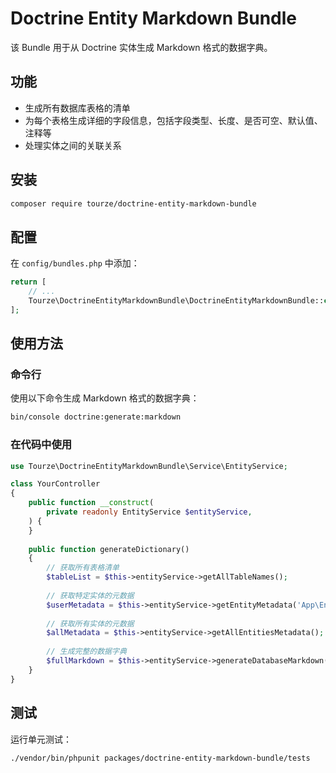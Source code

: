 # Doctrine Entity Markdown Bundle

该 Bundle 用于从 Doctrine 实体生成 Markdown 格式的数据字典。

## 功能

- 生成所有数据库表格的清单
- 为每个表格生成详细的字段信息，包括字段类型、长度、是否可空、默认值、注释等
- 处理实体之间的关联关系

## 安装

```bash
composer require tourze/doctrine-entity-markdown-bundle
```

## 配置

在 `config/bundles.php` 中添加：

```php
return [
    // ...
    Tourze\DoctrineEntityMarkdownBundle\DoctrineEntityMarkdownBundle::class => ['all' => true],
];
```

## 使用方法

### 命令行

使用以下命令生成 Markdown 格式的数据字典：

```bash
bin/console doctrine:generate:markdown
```

### 在代码中使用

```php
use Tourze\DoctrineEntityMarkdownBundle\Service\EntityService;

class YourController
{
    public function __construct(
        private readonly EntityService $entityService,
    ) {
    }
    
    public function generateDictionary()
    {
        // 获取所有表格清单
        $tableList = $this->entityService->getAllTableNames();
        
        // 获取特定实体的元数据
        $userMetadata = $this->entityService->getEntityMetadata('App\Entity\User');
        
        // 获取所有实体的元数据
        $allMetadata = $this->entityService->getAllEntitiesMetadata();
        
        // 生成完整的数据字典
        $fullMarkdown = $this->entityService->generateDatabaseMarkdown();
    }
}
```

## 测试

运行单元测试：

```bash
./vendor/bin/phpunit packages/doctrine-entity-markdown-bundle/tests
```
